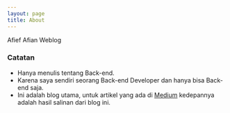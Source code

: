 ```yaml
---
layout: page
title: About
---
```


Afief Afian Weblog

### Catatan
- Hanya menulis tentang Back-end.
- Karena saya sendiri seorang Back-end Developer dan hanya bisa Back-end saja.
- Ini adalah blog utama, untuk artikel yang ada di [Medium](afiefafian95.medium.com) kedepannya adalah hasil salinan dari blog ini.
